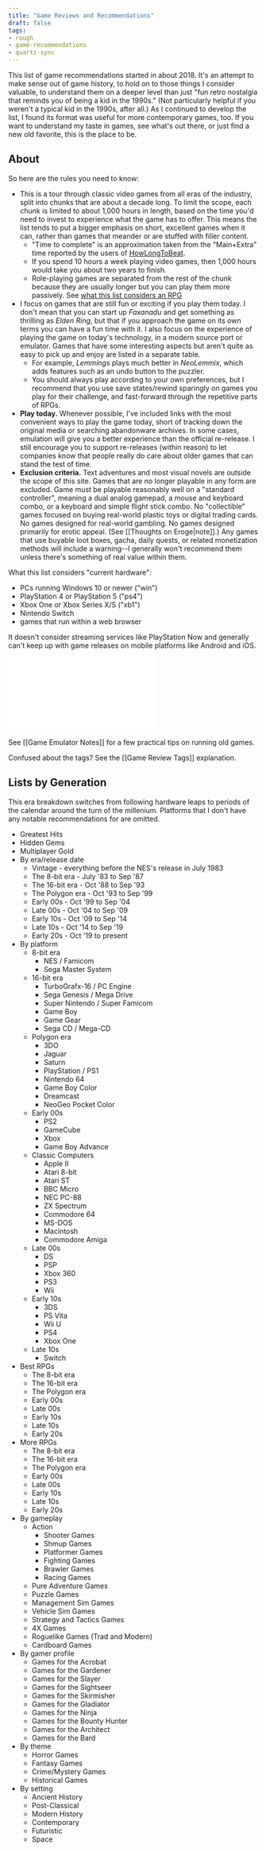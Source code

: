 ```yaml
---
title: "Game Reviews and Recommendations"
draft: false
tags:
- rough
- game-recommendations 
- quartz-sync
---
```


This list of game recommendations started in about 2018. It's an attempt to make sense out of game history, to hold on to those things I consider valuable, to understand them on a deeper level than just "fun retro nostalgia that reminds you of being a kid in the 1990s." (Not particularly helpful if you weren't a typical kid in the 1990s, after all.) As I continued to develop the list, I found its format was useful for more contemporary games, too. If you want to understand my taste in games, see what's out there, or just find a new old favorite, this is the place to be.

## About

So here are the rules you need to know:
- This is a tour through classic video games from all eras of the industry, split into chunks that are about a decade long. To limit the scope, each chunk is limited to about 1,000 hours in length, based on the time you'd need to invest to experience what the game has to offer. This means the list tends to put a bigger emphasis on short, excellent games when it can, rather than games that meander or are stuffed with filler content.
	- "Time to complete" is an approximation taken from the "Main+Extra" time reported by the users of [HowLongToBeat](https://howlongtobeat.com/).
	- If you spend 10 hours a week playing video games, then 1,000 hours would take you about two years to finish.
	- Role-playing games are separated from the rest of the chunk because they are usually longer but you can play them more passively. See [what this list considers an RPG](GR%20-%20What%20is%20an%20RPG%20Video%20Game.md)
- I focus on games that are still fun or exciting if you play them today. I don't mean that you can start up *Faxanadu* and get something as thrilling as *Elden Ring*, but that if you approach the game on its own terms you can have a fun time with it. I also focus on the experience of playing the game on today's technology, in a modern source port or emulator. Games that have some interesting aspects but aren't quite as easy to pick up and enjoy are listed in a separate table.
	- For example, *Lemmings* plays much better in *NeoLemmix*, which adds features such as an undo button to the puzzler.
	- You should always play according to your own preferences, but I recommend that you use save states/rewind sparingly on games you play for their challenge, and fast-forward through the repetitive parts of RPGs.
- **Play today.** Whenever possible, I've included links with the most convenient ways to play the game today, short of tracking down the original media or searching abandonware archives. In some cases, emulation will give you a better experience than the official re-release. I still encourage you to support re-releases (within reason) to let companies know that people really do care about older games that can stand the test of time.
- **Exclusion criteria.** Text adventures and most visual novels are outside the scope of this site. Games that are no longer playable in any form are excluded. Game must be playable reasonably well on a "standard controller", meaning a dual analog gamepad, a mouse and keyboard combo, or a keyboard and simple flight stick combo. No "collectible" games focused on buying real-world plastic toys or digital trading cards. No games designed for real-world gambling. No games designed primarily for erotic appeal. (See [[Thoughts on Eroge|note]].) Any games that use buyable loot boxes, gacha, daily quests, or related monetization methods will include a warning--I generally won't recommend them unless there's something of real value within them.

What this list considers "current hardware":
- PCs running Windows 10 or newer ("win")
- PlayStation 4 or PlayStation 5 ("ps4")
- Xbox One or Xbox Series X/S ("xb1")
- Nintendo Switch
- games that run within a web browser

It doesn't consider streaming services like PlayStation Now and generally can't keep up with game releases on mobile platforms like Android and iOS.

![GR - What is an RPG Video Game](GR%20-%20What%20is%20an%20RPG%20Video%20Game.md)

See [[Game Emulator Notes]] for a few practical tips on running old games.

Confused about the tags? See the [[Game Review Tags]] explanation.

## Lists by Generation

This era breakdown switches from following hardware leaps to periods of the calendar around the turn of the millenium. Platforms that I don't have any notable recommendations for are omitted.

- Greatest Hits
- Hidden Gems
- Multiplayer Gold
- By era/release date
	- Vintage - everything before the NES's release in July 1983
	- The 8-bit era - July '83 to Sep '87
	- The 16-bit era - Oct '88 to Sep '93
	- The Polygon era - Oct '93 to Sep '99
	- Early 00s - Oct '99 to Sep '04
	- Late 00s - Oct '04 to Sep '09
	- Early 10s - Oct '09 to Sep '14
	- Late 10s - Oct '14 to Sep '19
	- Early 20s - Oct '19 to present
- By platform
	- 8-bit era
		- NES / Famicom
		- Sega Master System
	- 16-bit era
		- TurboGrafx-16 / PC Engine
		- Sega Genesis / Mega Drive
		- Super Nintendo / Super Famicom
		- Game Boy
		- Game Gear
		- Sega CD / Mega-CD
	- Polygon era
		- 3DO
		- Jaguar
		- Saturn
		- PlayStation / PS1
		- Nintendo 64
		- Game Boy Color
		- Dreamcast
		- NeoGeo Pocket Color
	- Early 00s
		- PS2
		- GameCube
		- Xbox
		- Game Boy Advance
	- Classic Computers
		- Apple II
		- Atari 8-bit
		- Atari ST
		- BBC Micro
		- NEC PC-88
		- ZX Spectrum
		- Commodore 64
		- MS-DOS
		- Macintosh
		- Commodore Amiga
	- Late 00s
		- DS
		- PSP
		- Xbox 360
		- PS3
		- Wii
	- Early 10s
		- 3DS
		- PS Vita
		- Wii U
		- PS4
		- Xbox One
	- Late 10s
		- Switch
- Best RPGs
	- The 8-bit era
	- The 16-bit era
	- The Polygon era
	- Early 00s
	- Late 00s
	- Early 10s
	- Late 10s
	- Early 20s
- More RPGs
	- The 8-bit era
	- The 16-bit era
	- The Polygon era
	- Early 00s
	- Late 00s
	- Early 10s
	- Late 10s
	- Early 20s
- By gameplay
	- Action
		- Shooter Games
		- Shmup Games
		- Platformer Games
		- Fighting Games
		- Brawler Games
		- Racing Games
	- Pure Adventure Games
	- Puzzle Games
	- Management Sim Games
	- Vehicle Sim Games
	- Strategy and Tactics Games
	- 4X Games
	- Roguelike Games (Trad and Modern)
	- Cardboard Games
- By gamer profile
	- Games for the Acrobat
	- Games for the Gardener
	- Games for the Slayer
	- Games for the Sightseer
	- Games for the Skirmisher
	- Games for the Gladiator
	- Games for the Ninja
	- Games for the Bounty Hunter
	- Games for the Architect
	- Games for the Bard
- By theme
	- Horror Games
	- Fantasy Games
	- Crime/Mystery Games
	- Historical Games
- By setting
	- Ancient History
	- Post-Classical
	- Modern History
	- Contemporary
	- Futuristic
	- Space